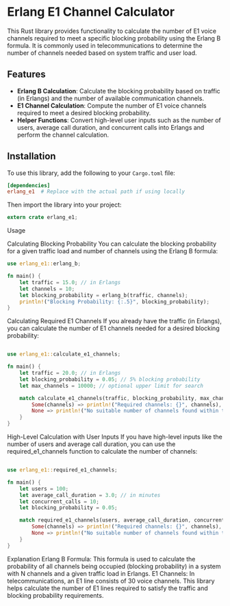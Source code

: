 # Erlang E1 Channel Calculator

This Rust library provides functionality to calculate the number of E1 voice channels required to meet a specific blocking probability using the Erlang B formula. It is commonly used in telecommunications to determine the number of channels needed based on system traffic and user load.

## Features

- **Erlang B Calculation**: Calculate the blocking probability based on traffic (in Erlangs) and the number of available communication channels.
- **E1 Channel Calculation**: Compute the number of E1 voice channels required to meet a desired blocking probability.
- **Helper Functions**: Convert high-level user inputs such as the number of users, average call duration, and concurrent calls into Erlangs and perform the channel calculation.

## Installation

To use this library, add the following to your `Cargo.toml` file:

```toml
[dependencies]
erlang_e1  # Replace with the actual path if using locally
```

Then import the library into your project:

```rust
extern crate erlang_e1;
```

Usage

Calculating Blocking Probability
You can calculate the blocking probability for a given traffic load and number of channels using the Erlang B formula:

```rust
use erlang_e1::erlang_b;

fn main() {
    let traffic = 15.0; // in Erlangs
    let channels = 10;
    let blocking_probability = erlang_b(traffic, channels);
    println!("Blocking Probability: {:.5}", blocking_probability);
}
```

Calculating Required E1 Channels
If you already have the traffic (in Erlangs), you can calculate the number of E1 channels needed for a desired blocking probability:

```rust

use erlang_e1::calculate_e1_channels;

fn main() {
    let traffic = 20.0; // in Erlangs
    let blocking_probability = 0.05; // 5% blocking probability
    let max_channels = 10000; // optional upper limit for search

    match calculate_e1_channels(traffic, blocking_probability, max_channels) {
        Some(channels) => println!("Required channels: {}", channels),
        None => println!("No suitable number of channels found within the limit."),
    }
}
```

High-Level Calculation with User Inputs
If you have high-level inputs like the number of users and average call duration, you can use the required_e1_channels
function to calculate the number of channels:

```rust

use erlang_e1::required_e1_channels;

fn main() {
    let users = 100;
    let average_call_duration = 3.0; // in minutes
    let concurrent_calls = 10;
    let blocking_probability = 0.05;

    match required_e1_channels(users, average_call_duration, concurrent_calls, blocking_probability) {
        Some(channels) => println!("Required channels: {}", channels),
        None => println!("No suitable number of channels found within the limit."),
    }
}
```

Explanation
Erlang B Formula: This formula is used to calculate the probability of all channels being occupied (blocking probability) in a system with N channels and a given traffic load in Erlangs.
E1 Channels: In telecommunications, an E1 line consists of 30 voice channels. This library helps calculate the number of E1 lines required to satisfy the traffic and blocking probability requirements.
